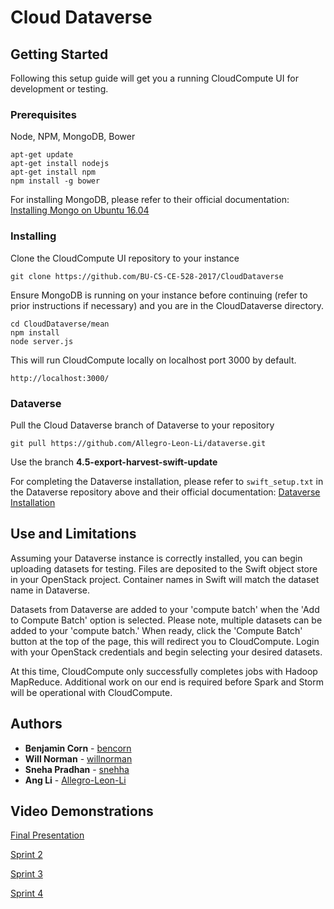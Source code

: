 # Cloud Dataverse

## Getting Started
Following this setup guide will get you a running CloudCompute UI for development or testing.

### Prerequisites
Node, NPM, MongoDB, Bower
```
apt-get update
apt-get install nodejs
apt-get install npm
npm install -g bower
```
For installing MongoDB, please refer to their official documentation:
[Installing Mongo on Ubuntu 16.04](https://docs.mongodb.com/v3.0/tutorial/install-mongodb-on-ubuntu/)

### Installing
Clone the CloudCompute UI repository to your instance

```
git clone https://github.com/BU-CS-CE-528-2017/CloudDataverse
```
Ensure MongoDB is running on your instance before continuing (refer to prior instructions if necessary) and you are in the CloudDataverse directory.

```
cd CloudDataverse/mean
npm install
node server.js
```
This will run CloudCompute locally on localhost port 3000 by default.

```
http://localhost:3000/
```
### Dataverse
Pull the Cloud Dataverse branch of Dataverse to your repository

```
git pull https://github.com/Allegro-Leon-Li/dataverse.git
```
Use the branch **4.5-export-harvest-swift-update**

For completing the Dataverse installation, please refer to `swift_setup.txt` in the Dataverse repository above and their official documentation:
[Dataverse Installation](http://guides.dataverse.org/en/latest/installation/)

## Use and Limitations

Assuming your Dataverse instance is correctly installed, you can begin uploading datasets for testing. Files are deposited to the Swift object store in your OpenStack project. Container names in Swift will match the dataset name in Dataverse.

Datasets from Dataverse are added to your 'compute batch' when the 'Add to Compute Batch' option is selected. Please note, multiple datasets can be added to your 'compute batch.' When ready, click the 'Compute Batch' button at the top of the page, this will redirect you to CloudCompute. Login with your OpenStack credentials and begin selecting your desired datasets.

At this time, CloudCompute only successfully completes jobs with Hadoop MapReduce. Additional work on our end is required before Spark and Storm will be operational with CloudCompute.

## Authors

* **Benjamin Corn** - [bencorn](https://github.com/bencorn)
* **Will Norman** - [willnorman](https://github.com/willnorman)
* **Sneha Pradhan** - [snehha](https://github.com/snehha)
* **Ang Li** - [Allegro-Leon-Li](https://github.com/Allegro-Leon-Li)

## Video Demonstrations
[Final Presentation](https://youtu.be/Bu5rXRN_VQQ)

[Sprint 2](https://www.youtube.com/watch?v=lFgZbCzxjtM)

[Sprint 3](https://www.youtube.com/watch?v=vQn6MnMw2PE)

[Sprint 4](https://www.youtube.com/watch?v=aS_98WePMUE)


